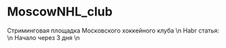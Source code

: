 # MoscowNHL_club

Стриминговая площадка Московского хоккейного клуба \n
Habr статья:   \n
Начало через 3 дня   \n
